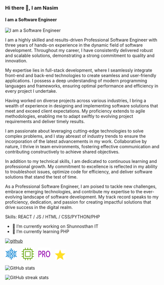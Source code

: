 ### Hi there 👋, I am Nasim
#### I am a Software Engineer
![I am a Software Engineer](https://scontent.fdac24-4.fna.fbcdn.net/v/t39.30808-6/362914961_617832973664262_1884770093249456473_n.jpg?_nc_cat=109&ccb=1-7&_nc_sid=783fdb&_nc_eui2=AeEKKD_Q5qk0VyCSK1QkJ5fQxVXL5lsA3HzFVcvmWwDcfGZ1CUT1XAI3VSeRUtRrantb5UITtCMpOfxg68jFkG97&_nc_ohc=srTWNCBofvoAX96FZF1&_nc_ht=scontent.fdac24-4.fna&oh=00_AfAs3NxMjcS_HzDkhpfXox6ubAAmg4aQFHlqO8vJMJ08Sw&oe=65A52F73)

I am a highly skilled and results-driven Professional Software Engineer with three years of hands-on experience in the dynamic field of software development. Throughout my career, I have consistently delivered robust and scalable solutions, demonstrating a strong commitment to quality and innovation.

My expertise lies in full-stack development, where I seamlessly integrate front-end and back-end technologies to create seamless and user-friendly applications. I possess a deep understanding of modern programming languages and frameworks, ensuring optimal performance and efficiency in every project I undertake.

Having worked on diverse projects across various industries, I bring a wealth of experience in designing and implementing software solutions that meet and exceed client expectations. My proficiency extends to agile methodologies, enabling me to adapt swiftly to evolving project requirements and deliver timely results.

I am passionate about leveraging cutting-edge technologies to solve complex problems, and I stay abreast of industry trends to ensure the incorporation of the latest advancements in my work. Collaborative by nature, I thrive in team environments, fostering effective communication and contributing constructively to achieve shared objectives.

In addition to my technical skills, I am dedicated to continuous learning and professional growth. My commitment to excellence is reflected in my ability to troubleshoot issues, optimize code for efficiency, and deliver software solutions that stand the test of time.

As a Professional Software Engineer, I am poised to tackle new challenges, embrace emerging technologies, and contribute my expertise to the ever-evolving landscape of software development. My track record speaks to my proficiency, dedication, and passion for creating impactful solutions that drive success in the digital realm.

Skills: REACT / JS / HTML / CSS/PYTHON/PHP

- 🔭 I’m currently working on Shunnosthan IT 
- 🌱 I’m currently learning PHP 


[<img src='https://cdn.jsdelivr.net/npm/simple-icons@3.0.1/icons/github.svg' alt='github' height='40'>](https://github.com/nasimubd)  

<a href='https://archiveprogram.github.com/'><img src='https://raw.githubusercontent.com/acervenky/animated-github-badges/master/assets/acbadge.gif' width='40' height='40'></a> <a href='https://docs.github.com/en/developers'><img src='https://raw.githubusercontent.com/acervenky/animated-github-badges/master/assets/devbadge.gif' width='40' height='40'></a> <a href='https://github.com/pricing'><img src='https://raw.githubusercontent.com/acervenky/animated-github-badges/master/assets/pro.gif' width='40' height='40'></a> <a href='https://stars.github.com/'><img src='https://raw.githubusercontent.com/acervenky/animated-github-badges/master/assets/starbadge.gif' width='35' height='35'></a> 

![GitHub stats](https://github-readme-stats.vercel.app/api?username=nasimubd&show_icons=true)  

![GitHub streak stats](https://streak-stats.demolab.com/?user=nasimubd)  

